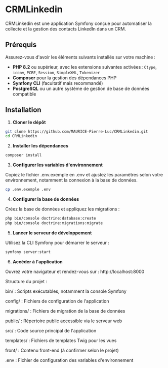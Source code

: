 # CRMLinkedin

CRMLinkedin est une application Symfony conçue pour automatiser la collecte et la gestion des contacts LinkedIn dans un CRM.

## Prérequis

Assurez-vous d'avoir les éléments suivants installés sur votre machine :

- **PHP 8.2** ou supérieur, avec les extensions suivantes activées : `Ctype`, `iconv`, `PCRE`, `Session`, `SimpleXML`, `Tokenizer`
- **Composer** pour la gestion des dépendances PHP
- **Symfony CLI** (facultatif mais recommandé)
- **PostgreSQL** ou un autre système de gestion de base de données compatible

## Installation

1. **Cloner le dépôt**

```bash
git clone https://github.com/MAURICE-Pierre-Luc/CRMLinkedin.git
cd CRMLinkedin
```
2. **Installer les dépendances**

```bash
composer install
```
3. **Configurer les variables d'environnement**

Copiez le fichier .env.exemple en .env et ajustez les paramètres selon votre environnement, notamment la connexion à la base de données.
```bash
cp .env.exemple .env
```

4. **Configurer la base de données**

Créez la base de données et appliquez les migrations :
```bash
php bin/console doctrine:database:create
php bin/console doctrine:migrations:migrate
```

5. **Lancer le serveur de développement**

Utilisez la CLI Symfony pour démarrer le serveur :

```bash
symfony server:start
```

6. **Accéder à l'application**

Ouvrez votre navigateur et rendez-vous sur : http://localhost:8000

Structure du projet :

bin/ : Scripts exécutables, notamment la console Symfony

config/ : Fichiers de configuration de l'application

migrations/ : Fichiers de migration de la base de données

public/ : Répertoire public accessible via le serveur web

src/ : Code source principal de l'application

templates/ : Fichiers de templates Twig pour les vues

front/ : Contenu front-end (à confirmer selon le projet)

.env : Fichier de configuration des variables d'environnement
